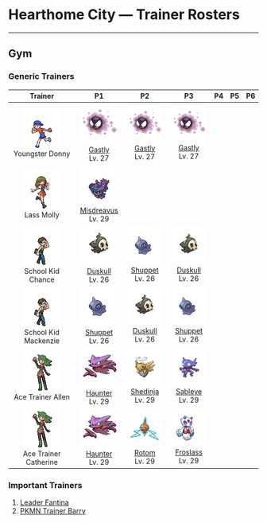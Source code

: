 # Hearthome City — Trainer Rosters

---

## Gym


### Generic Trainers

| Trainer | P1 | P2 | P3 | P4 | P5 | P6 |
|:-------:|:--:|:--:|:--:|:--:|:--:|:--:|
| ![Youngster Donny](../../assets/trainers/youngster.png "Youngster Donny")<br>Youngster Donny | ![Gastly](../../assets/sprites/gastly/front.gif "Gastly: Born from gases, anyone would faint if engulfed by its gaseous body, which contains poison.")<br>[Gastly](../../pokemon/gastly.md/)<br>Lv. 27 | ![Gastly](../../assets/sprites/gastly/front.gif "Gastly: Born from gases, anyone would faint if engulfed by its gaseous body, which contains poison.")<br>[Gastly](../../pokemon/gastly.md/)<br>Lv. 27 | ![Gastly](../../assets/sprites/gastly/front.gif "Gastly: Born from gases, anyone would faint if engulfed by its gaseous body, which contains poison.")<br>[Gastly](../../pokemon/gastly.md/)<br>Lv. 27 |
| ![Lass Molly](../../assets/trainers/lass.png "Lass Molly")<br>Lass Molly | ![Misdreavus](../../assets/sprites/misdreavus/front.gif "Misdreavus: A Pokémon that startles people in the middle of the night. It gathers fear as its energy.")<br>[Misdreavus](../../pokemon/misdreavus.md/)<br>Lv. 29 |
| ![School Kid Chance](../../assets/trainers/school_kid.png "School Kid Chance")<br>School Kid Chance | ![Duskull](../../assets/sprites/duskull/front.gif "Duskull: It loves the crying of children. It startles bad kids by passing through walls and making them cry.")<br>[Duskull](../../pokemon/duskull.md/)<br>Lv. 26 | ![Shuppet](../../assets/sprites/shuppet/front.gif "Shuppet: It loves vengeful emotions and hangs in rows under the eaves of houses where vengeful people live.")<br>[Shuppet](../../pokemon/shuppet.md/)<br>Lv. 26 | ![Duskull](../../assets/sprites/duskull/front.gif "Duskull: It loves the crying of children. It startles bad kids by passing through walls and making them cry.")<br>[Duskull](../../pokemon/duskull.md/)<br>Lv. 26 |
| ![School Kid Mackenzie](../../assets/trainers/school_kid.png "School Kid Mackenzie")<br>School Kid Mackenzie | ![Shuppet](../../assets/sprites/shuppet/front.gif "Shuppet: It loves vengeful emotions and hangs in rows under the eaves of houses where vengeful people live.")<br>[Shuppet](../../pokemon/shuppet.md/)<br>Lv. 26 | ![Duskull](../../assets/sprites/duskull/front.gif "Duskull: It loves the crying of children. It startles bad kids by passing through walls and making them cry.")<br>[Duskull](../../pokemon/duskull.md/)<br>Lv. 26 | ![Shuppet](../../assets/sprites/shuppet/front.gif "Shuppet: It loves vengeful emotions and hangs in rows under the eaves of houses where vengeful people live.")<br>[Shuppet](../../pokemon/shuppet.md/)<br>Lv. 26 |
| ![Ace Trainer Allen](../../assets/trainers/ace_trainer.png "Ace Trainer Allen")<br>Ace Trainer Allen | ![Haunter](../../assets/sprites/haunter/front.gif "Haunter: It likes to lurk in the dark and tap shoulders with a gaseous hand. Its touch causes endless shuddering.")<br>[Haunter](../../pokemon/haunter.md/)<br>Lv. 29 | ![Shedinja](../../assets/sprites/shedinja/front.gif "Shedinja: A discarded bug shell that came to life. Peering into the crack on its back is said to steal one’s spirit.")<br>[Shedinja](../../pokemon/shedinja.md/)<br>Lv. 29 | ![Sableye](../../assets/sprites/sableye/front.gif "Sableye: It hides in the darkness of caves. Its diet of gems has transformed its eyes into gemstones.")<br>[Sableye](../../pokemon/sableye.md/)<br>Lv. 29 |
| ![Ace Trainer Catherine](../../assets/trainers/ace_trainer.png "Ace Trainer Catherine")<br>Ace Trainer Catherine | ![Haunter](../../assets/sprites/haunter/front.gif "Haunter: It likes to lurk in the dark and tap shoulders with a gaseous hand. Its touch causes endless shuddering.")<br>[Haunter](../../pokemon/haunter.md/)<br>Lv. 29 | ![Rotom](../../assets/sprites/rotom/front.gif "Rotom: Its electric-like body can enter some kinds of machines and take control in order to make mischief.")<br>[Rotom](../../pokemon/rotom.md/)<br>Lv. 29 | ![Froslass](../../assets/sprites/froslass/front.gif "Froslass: It freezes prey by blowing its -58 degrees F breath. It is said to then secretly display its prey.")<br>[Froslass](../../pokemon/froslass.md/)<br>Lv. 29 |


### Important Trainers

1. [Leader Fantina](important_trainers.md#leader-fantina)
1. [PKMN Trainer Barry](important_trainers.md#pkmn-trainer-barry)
